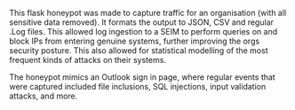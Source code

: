 This flask honeypot was made to capture traffic for an organisation (with all sensitive data removed). It formats the output to JSON, CSV and regular .Log files.
This allowed log ingestion to a SEIM to perform queries on and block IPs from entering genuine systems, further improving the orgs security posture.
This also allowed for statistical modelling of the most frequent kinds of attacks on their systems.

The honeypot mimics an Outlook sign in page, where regular events that were captured included file inclusions, SQL injections, input validation attacks, and more.

